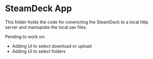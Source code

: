 # SteamDeck App

This folder holds the code for conencting the SteamDeck to a local http server and maniuplate the local.sav files.

Pending to work on:
- Adding UI to select download or upload
- Adding UI to select folders

